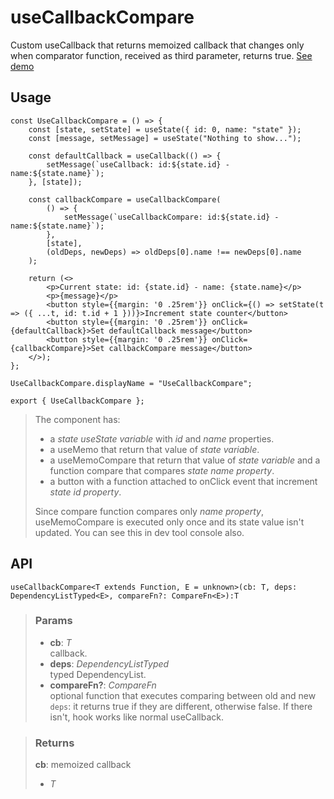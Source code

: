 # useCallbackCompare
Custom useCallback that returns memoized callback that changes only when comparator function, received as third parameter, returns true. [See demo](https://ndriadev.github.io/react-tools/#/hooks/performance/useCallbackCompare)

## Usage

```tsx
const UseCallbackCompare = () => {
	const [state, setState] = useState({ id: 0, name: "state" });
	const [message, setMessage] = useState("Nothing to show...");

	const defaultCallback = useCallback(() => {
		setMessage(`useCallback: id:${state.id} - name:${state.name}`);
	}, [state]);

	const callbackCompare = useCallbackCompare(
		() => {
			setMessage(`useCallbackCompare: id:${state.id} - name:${state.name}`);
		},
		[state],
		(oldDeps, newDeps) => oldDeps[0].name !== newDeps[0].name
	);

	return (<>
		<p>Current state: id: {state.id} - name: {state.name}</p>
		<p>{message}</p>
		<button style={{margin: '0 .25rem'}} onClick={() => setState(t => ({ ...t, id: t.id + 1 }))}>Increment state counter</button>
		<button style={{margin: '0 .25rem'}} onClick={defaultCallback}>Set defaultCallback message</button>
		<button style={{margin: '0 .25rem'}} onClick={callbackCompare}>Set callbackCompare message</button>
	</>);
};

UseCallbackCompare.displayName = "UseCallbackCompare";

export { UseCallbackCompare };
```

> The component has:
> - a _state useState variable_ with _id_ and _name_ properties.
> - a useMemo that return that value of _state variable_.
> - a useMemoCompare that return that value of _state variable_ and a function compare that compares _state name property_.
> - a button with a function attached to onClick event that increment _state id property_.
> 
> Since compare function compares only _name property_, useMemoCompare is executed only once and its state value isn't updated. You can see this in dev tool console also.


## API

```tsx
useCallbackCompare<T extends Function, E = unknown>(cb: T, deps: DependencyListTyped<E>, compareFn?: CompareFn<E>):T
```

> ### Params
>
> - __cb__: _T_  
callback.
> - __deps__: _DependencyListTyped_  
typed DependencyList.
> - __compareFn?__: _CompareFn_  
optional function that executes comparing between old and new `deps`: it returns true if they are different, otherwise false. If there isn't, hook works like normal useCallback.
>


> ### Returns
>
> __cb__: memoized callback
> - _T_  
>